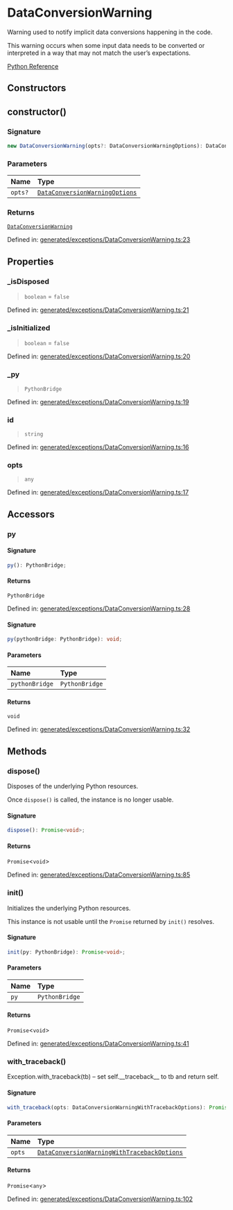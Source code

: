 # DataConversionWarning

Warning used to notify implicit data conversions happening in the code.

This warning occurs when some input data needs to be converted or interpreted in a way that may not match the user’s expectations.

[Python Reference](https://scikit-learn.org/stable/modules/generated/sklearn.exceptions.DataConversionWarning.html)

## Constructors

## constructor()

### Signature

```ts
new DataConversionWarning(opts?: DataConversionWarningOptions): DataConversionWarning;
```

### Parameters

| Name | Type |
| :------ | :------ |
| `opts?` | [`DataConversionWarningOptions`](../interfaces/DataConversionWarningOptions.md) |

### Returns

[`DataConversionWarning`](DataConversionWarning.md)

Defined in:  [generated/exceptions/DataConversionWarning.ts:23](https://github.com/transitive-bullshit/scikit-learn-ts/blob/122b3c0/packages/sklearn/src/generated/exceptions/DataConversionWarning.ts#L23)

## Properties

### \_isDisposed

> `boolean`  = `false`

Defined in:  [generated/exceptions/DataConversionWarning.ts:21](https://github.com/transitive-bullshit/scikit-learn-ts/blob/122b3c0/packages/sklearn/src/generated/exceptions/DataConversionWarning.ts#L21)

### \_isInitialized

> `boolean`  = `false`

Defined in:  [generated/exceptions/DataConversionWarning.ts:20](https://github.com/transitive-bullshit/scikit-learn-ts/blob/122b3c0/packages/sklearn/src/generated/exceptions/DataConversionWarning.ts#L20)

### \_py

> `PythonBridge`

Defined in:  [generated/exceptions/DataConversionWarning.ts:19](https://github.com/transitive-bullshit/scikit-learn-ts/blob/122b3c0/packages/sklearn/src/generated/exceptions/DataConversionWarning.ts#L19)

### id

> `string`

Defined in:  [generated/exceptions/DataConversionWarning.ts:16](https://github.com/transitive-bullshit/scikit-learn-ts/blob/122b3c0/packages/sklearn/src/generated/exceptions/DataConversionWarning.ts#L16)

### opts

> `any`

Defined in:  [generated/exceptions/DataConversionWarning.ts:17](https://github.com/transitive-bullshit/scikit-learn-ts/blob/122b3c0/packages/sklearn/src/generated/exceptions/DataConversionWarning.ts#L17)

## Accessors

### py

#### Signature

```ts
py(): PythonBridge;
```

#### Returns

`PythonBridge`

Defined in:  [generated/exceptions/DataConversionWarning.ts:28](https://github.com/transitive-bullshit/scikit-learn-ts/blob/122b3c0/packages/sklearn/src/generated/exceptions/DataConversionWarning.ts#L28)

#### Signature

```ts
py(pythonBridge: PythonBridge): void;
```

#### Parameters

| Name | Type |
| :------ | :------ |
| `pythonBridge` | `PythonBridge` |

#### Returns

`void`

Defined in: [generated/exceptions/DataConversionWarning.ts:32](https://github.com/transitive-bullshit/scikit-learn-ts/blob/122b3c0/packages/sklearn/src/generated/exceptions/DataConversionWarning.ts#L32)

## Methods

### dispose()

Disposes of the underlying Python resources.

Once `dispose()` is called, the instance is no longer usable.

#### Signature

```ts
dispose(): Promise<void>;
```

#### Returns

`Promise`\<`void`\>

Defined in:  [generated/exceptions/DataConversionWarning.ts:85](https://github.com/transitive-bullshit/scikit-learn-ts/blob/122b3c0/packages/sklearn/src/generated/exceptions/DataConversionWarning.ts#L85)

### init()

Initializes the underlying Python resources.

This instance is not usable until the `Promise` returned by `init()` resolves.

#### Signature

```ts
init(py: PythonBridge): Promise<void>;
```

#### Parameters

| Name | Type |
| :------ | :------ |
| `py` | `PythonBridge` |

#### Returns

`Promise`\<`void`\>

Defined in:  [generated/exceptions/DataConversionWarning.ts:41](https://github.com/transitive-bullshit/scikit-learn-ts/blob/122b3c0/packages/sklearn/src/generated/exceptions/DataConversionWarning.ts#L41)

### with\_traceback()

Exception.with\_traceback(tb) – set self.\_\_traceback\_\_ to tb and return self.

#### Signature

```ts
with_traceback(opts: DataConversionWarningWithTracebackOptions): Promise<any>;
```

#### Parameters

| Name | Type |
| :------ | :------ |
| `opts` | [`DataConversionWarningWithTracebackOptions`](../interfaces/DataConversionWarningWithTracebackOptions.md) |

#### Returns

`Promise`\<`any`\>

Defined in:  [generated/exceptions/DataConversionWarning.ts:102](https://github.com/transitive-bullshit/scikit-learn-ts/blob/122b3c0/packages/sklearn/src/generated/exceptions/DataConversionWarning.ts#L102)
